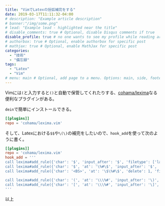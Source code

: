 ```yaml
---
title: "VimでLatexの括弧補完をする"
date: 2019-03-17T11:11:32-04:00
# description: "Example article description"
# banner:"/img/some.png"
# lead: "Example lead - highlighted near the title"
# disable_comments: true # Optional, disable Disqus comments if true
disable_profile: true # no one wants to see my profile while reading articles
# authorbox: true # Optional, enable authorbox for specific post
# mathjax: true # Optional, enable MathJax for specific post
categories:
  - "技術"
  - "備忘録"
tags:
  - "Latex"
  - "Vim"
# menu: main # Optional, add page to a menu. Options: main, side, footer
---
```


Vimには`(`と入力すると`()`と自動で保管してくれたりする、[cohama/lexima](https://github.com/cohama/lexima.vim)なる便利なプラグインがある。

`dein`で簡単にインストールできる。
```dein.toml
[[plugins]]
repo = 'cohama/lexima.vim'
```

そして、Latexにおける`$$`や`\(\)`の補完をしたいので、`hook_add`を使って次のように書く。

```dein.toml
[[plugins]]
repo = 'cohama/lexima.vim'
hook_add = '''
call lexima#add_rule({'char': '$', 'input_after': '$', 'filetype': ['latex','tex']})
call lexima#add_rule({'char': '$', 'at': '\%#\$', 'input_after': '$', 'filetype': ['latex','tex']})
call lexima#add_rule({'char': '<BS>', 'at': '\$\%#\$', 'delete': 1, 'filetype': ['latex','tex']})

call lexima#add_rule({'char': '(', 'at': '\\\%#', 'input_after': '\)', 'filetype': ['latex','tex']})
call lexima#add_rule({'char': '[', 'at': '\\\%#', 'input_after': '\]', 'filetype': ['latex','tex']})
'''
```

以上
